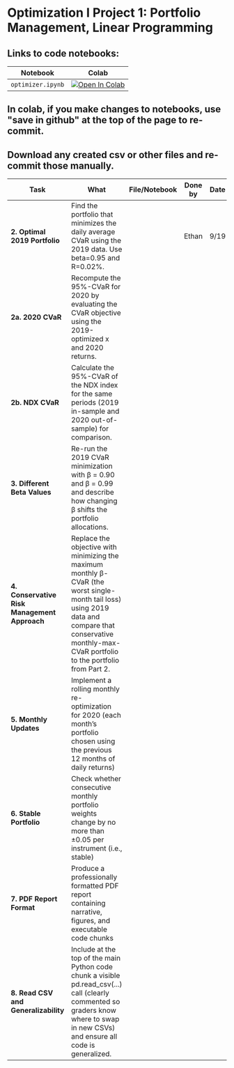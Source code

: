 # Optimization I Project 1: Portfolio Management, Linear Programming

## Links to code notebooks:

| Notebook        | Colab |
|-----------------|-------|
| `optimizer.ipynb` | [![Open In Colab](https://colab.research.google.com/assets/colab-badge.svg)](https://colab.research.google.com/github/ethandavenport/Optimization-I-Proj1/blob/main/optimizer.ipynb) |


## In colab, if you make changes to notebooks, use "save in github" at the top of the page to re-commit.
## Download any created csv or other files and re-commit those manually.

| Task                           | What                                                                                                                             | File/Notebook | Done by | Date | Validated by | Notes / PR |
| ------------------------------ | -------------------------------------------------------------------------------------------------------------------------------- | ------------- | ------- | ---- | ------------ | ---------- |
| **2. Optimal 2019 Portfolio**         | Find the portfolio that minimizes the daily average CVaR using the 2019 data. Use beta=0.95 and R=0.02%.                      |  |   Ethan      |   9/19   |              |       |
| **2a. 2020 CVaR**         | Recompute the 95%-CVaR for 2020 by evaluating the CVaR objective using the 2019-optimized x and 2020 returns.                      |  |         |      |              |       |
| **2b. NDX CVaR**         | Calculate the 95%-CVaR of the NDX index for the same periods (2019 in-sample and 2020 out-of-sample) for comparison.                      |  |         |      |              |       |
| **3. Different Beta Values**         | Re-run the 2019 CVaR minimization with β = 0.90 and β = 0.99 and describe how changing β shifts the portfolio allocations.                      |  |         |      |              |       |
| **4. Conservative Risk Management Approach**         | Replace the objective with minimizing the maximum monthly β-CVaR (the worst single-month tail loss) using 2019 data and compare that conservative monthly-max-CVaR portfolio to the portfolio from Part 2.                      |  |         |      |              |       |
| **5. Monthly Updates**         | Implement a rolling monthly re-optimization for 2020 (each month’s portfolio chosen using the previous 12 months of daily returns)                      |  |         |      |              |       |
| **6. Stable Portfolio**         | Check whether consecutive monthly portfolio weights change by no more than ±0.05 per instrument (i.e., stable)                      |  |         |      |              |       |
| **7. PDF Report Format**         | Produce a professionally formatted PDF report containing narrative, figures, and executable code chunks                      |  |         |      |              |       |
| **8. Read CSV and Generalizability**         | Include at the top of the main Python code chunk a visible pd.read_csv(...) call (clearly commented so graders know where to swap in new CSVs) and ensure all code is generalized.                      |  |         |      |              |       |
